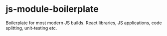 # js-module-boilerplate
Boilerplate for most modern JS builds. React libraries, JS applications, code splitting, unit-testing etc.

